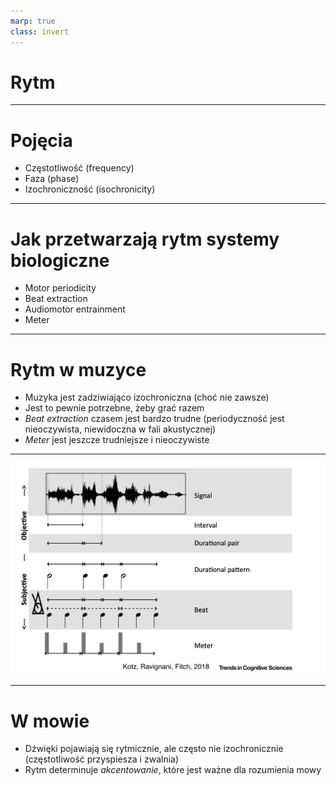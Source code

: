 ```yaml
---
marp: true
class: invert
---
```


# Rytm

---

# Pojęcia

* Częstotliwość (frequency)
* Faza (phase)
* Izochroniczność (isochronicity)

---

# Jak przetwarzają rytm systemy biologiczne

* Motor periodicity
* Beat extraction
* Audiomotor entrainment
* Meter

---

# Rytm w muzyce

* Muzyka jest zadziwiająco izochroniczna (choć nie zawsze)
* Jest to pewnie potrzebne, żeby grać razem
* _Beat extraction_ czasem jest bardzo trudne (periodyczność jest nieoczywista, niewidoczna w fali akustycznej)
* _Meter_ jest jeszcze trudniejsze i nieoczywiste

---

![h:650](img/rhythm.png)

---

# W mowie

* Dźwięki pojawiają się rytmicznie, ale często nie izochronicznie (częstotliwość przyspiesza i zwalnia)
* Rytm determinuje _akcentowanie_, które jest ważne dla rozumienia mowy